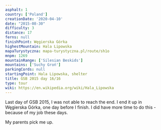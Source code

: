 ```yaml
---
asphalt: 1
country: ['Poland']
creationDate: '2020-04-10'
date: "2015-08-30"
difficulty: 3
distance: 17
ferns: null
finishPoint: Węgierska Górka
highestMountain: Hala Lipowska
mapaTurystyczna: mapa-turystyczna.pl/route/sh1o
mnpm: 1269
mountainRange: ['Silesian Beskids']
mountains: ['Suchy Groń']
parkingCords: null
startingPoint: Hala Lipowska, shelter
title: GSB 2015 day 16/16
type: tour
wiki: https://en.wikipedia.org/wiki/Hala_Lipowska
---
```


Last day of GSB 2015, I was not able to reach the end. I end it up in Węgierska Górka, one day before I finish. I did have more time to do this - because of my job these days.

My parents pick me up.
